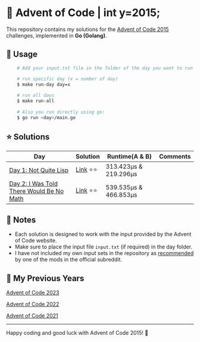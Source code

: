 # 🎄 Advent of Code | int y=2015;

This repository contains my solutions for the [Advent of Code 2015](https://adventofcode.com/2015) challenges, implemented in **Go (Golang)**.

## 🚀 Usage

```bash
    # Add your input.txt file in the folder of the day you want to run

    # run specific day (x = number of day)
    $ make run-day day=x
    
    # run all days
    $ make run-all
    
    # Also you run directly using go:
    $ go run <day>/main.go
```

## ⭐ Solutions

| **Day**                                                                         | **Solution**                                                                   | **Runtime(A & B)**    | **Comments** |
|---------------------------------------------------------------------------------|--------------------------------------------------------------------------------|-----------------------|--------------|
| [Day 1: Not Quite Lisp](https://adventofcode.com/2015/day/1)                    | [Link](https://github.com/dcorto/adventofcode/blob/master/2015/1/main.go) ⭐️⭐️ | 313.423µs & 219.296µs |              |
| [Day 2: I Was Told There Would Be No Math](https://adventofcode.com/2015/day/2) | [Link](https://github.com/dcorto/adventofcode/blob/master/2015/2/main.go) ⭐️⭐️ | 539.535µs & 466.853µs |              |

## 📝 Notes

- Each solution is designed to work with the input provided by the Advent of Code website.
- Make sure to place the input file `input.txt` (if required) in the day folder.
- I have not included my own input sets in the repository as [recommended](https://www.reddit.com/r/adventofcode/comments/e7khy8/comment/fa13hb9/?utm_source=share&utm_medium=web3x&utm_name=web3xcss&utm_term=1&utm_content=share_button) by one of the mods in the official subreddit.

## 🔄 My Previous Years

[Advent of Code 2023](https://github.com/dcorto/adventofcode2023)

[Advent of Code 2022](https://github.com/dcorto/adventofcode2022)

[Advent of Code 2021](https://github.com/dcorto/adventofcode2021)

---

Happy coding and good luck with Advent of Code 2015! 🎉



